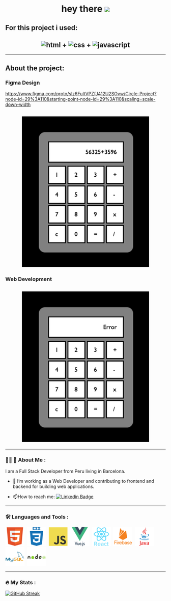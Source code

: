 <h1 align="center">
  hey there
  <img src="https://media.giphy.com/media/hvRJCLFzcasrR4ia7z/giphy.gif" width="30px"/>
  
</h1>
<h2>For this project i used: </h2>

<h2 align="center">
    <img width="100px" src="https://www.vectorlogo.zone/logos/w3_html5/w3_html5-icon.svg" alt="html"> + 
    <img width="100px" src="https://www.vectorlogo.zone/logos/w3_css/w3_css-icon.svg" alt="css"> + 
    <img width="100px" src="https://upload.vectorlogo.zone/logos/javascript/images/239ec8a4-163e-4792-83b6-3f6d96911757.svg" alt="javascript">
</h2>

---
<h2 >About the project: </h2>

<h3> Figma Design </h3>

https://www.figma.com/proto/slz6FuItVPZfJ412U2SOvw/Circle-Project?node-id=29%3A110&starting-point-node-id=29%3A110&scaling=scale-down-width

<h2 align="center">
<img width="400px" src="https://github.com/omarjesusperezortiz/calculator-quiz-ironhack/blob/main/media/Captura%20de%20pantalla%202022-11-11%20a%20las%202.01.53.png" alt="taskgif">
</h2>

<h3>Web Development</h3>

<h2 align="center">
<img width="400px" src="https://github.com/omarjesusperezortiz/calculator-quiz-ironhack/blob/main/media/error.png" alt="taskgif">
</h2>





---

### :man_technologist: :rocket: About Me :

I am a Full Stack Developer from Peru living in Barcelona.

- :telescope: I’m working as a Web Developer and contributing to frontend and backend for building web applications.


- :mailbox:How to reach me: [![Linkedin Badge](https://img.shields.io/badge/-omar-blue?style=flat&logo=Linkedin&logoColor=white)](https://www.linkedin.com/in/omapero/)

---

### :hammer_and_wrench: Languages and Tools :

<div>


  <img src="https://github.com/devicons/devicon/blob/master/icons/html5/html5-original.svg" title="HTML5" alt="HTML" width="60" height="60"/>&nbsp;
  <img src="https://github.com/devicons/devicon/blob/master/icons/css3/css3-plain-wordmark.svg"  title="CSS3" alt="CSS" width="60" height="60"/>&nbsp;
  <img src="https://github.com/devicons/devicon/blob/master/icons/javascript/javascript-original.svg" title="JavaScript" alt="JavaScript" width="60" height="60"/>&nbsp;
      <img src="https://github.com/devicons/devicon/blob/master/icons/vuejs/vuejs-original-wordmark.svg" title="Vue" alt="Vue" width="60" height="60"/>&nbsp;
    <img src="https://github.com/devicons/devicon/blob/master/icons/react/react-original-wordmark.svg" title="React" alt="React" width="60" height="60"/>&nbsp;
  <img src="https://github.com/devicons/devicon/blob/master/icons/firebase/firebase-plain-wordmark.svg" title="Firebase" alt="Firebase" width="60" height="60"/>&nbsp;
    <img src="https://github.com/devicons/devicon/blob/master/icons/java/java-original-wordmark.svg" title="Java" alt="Java" width="60" height="60"/>&nbsp;
  <img src="https://github.com/devicons/devicon/blob/master/icons/mysql/mysql-original-wordmark.svg" title="MySQL"  alt="MySQL" width="60" height="60"/>&nbsp;
  <img src="https://github.com/devicons/devicon/blob/master/icons/nodejs/nodejs-original-wordmark.svg" title="NodeJS" alt="NodeJS" width="60" height="60"/>&nbsp;
</div>

---

### :fire: My Stats :


[![GitHub Streak](https://github-readme-streak-stats.herokuapp.com?user=omarjesusperezortiz&theme=dark-smoky)](https://git.io/streak-stats)
